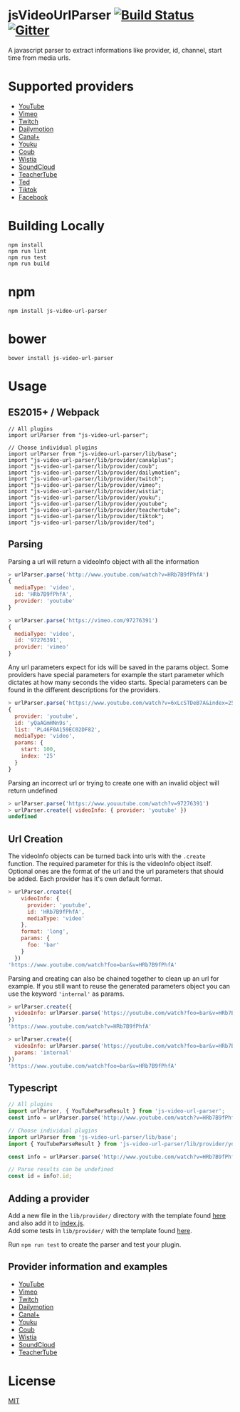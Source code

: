 # jsVideoUrlParser [![Build Status](https://travis-ci.org/Zod-/jsVideoUrlParser.svg)](https://travis-ci.org/Zod-/jsVideoUrlParser) [![Gitter](https://badges.gitter.im/Zod-/jsVideoUrlParser.svg)](https://gitter.im/Zod-/jsVideoUrlParser?utm_source=badge&utm_medium=badge&utm_campaign=pr-badge)

A javascript parser to extract informations like provider, id, channel, start time from media urls.

# Supported providers
 - [YouTube](https://www.youtube.com/)
 - [Vimeo](https://vimeo.com/)
 - [Twitch](https://www.twitch.tv/)
 - [Dailymotion](https://www.dailymotion.com)
 - [Canal+](https://www.mycanal.fr/)
 - [Youku](https://www.youku.com/)
 - [Coub](https://coub.com/)
 - [Wistia](https://wistia.com/)
 - [SoundCloud](https://soundcloud.com/)
 - [TeacherTube](https://www.teachertube.com)
 - [Ted](https://www.ted.com)
 - [Tiktok](https://www.tiktok.com)
 - [Facebook](https://www.facebook.com/)


# Building Locally

```
npm install
npm run lint
npm run test
npm run build
```

# npm

```
npm install js-video-url-parser
```

# bower

```shell
bower install js-video-url-parser
```

# Usage

## ES2015+ / Webpack

```
// All plugins
import urlParser from "js-video-url-parser";

// Choose individual plugins
import urlParser from "js-video-url-parser/lib/base";
import "js-video-url-parser/lib/provider/canalplus";
import "js-video-url-parser/lib/provider/coub";
import "js-video-url-parser/lib/provider/dailymotion";
import "js-video-url-parser/lib/provider/twitch";
import "js-video-url-parser/lib/provider/vimeo";
import "js-video-url-parser/lib/provider/wistia";
import "js-video-url-parser/lib/provider/youku";
import "js-video-url-parser/lib/provider/youtube";
import "js-video-url-parser/lib/provider/teachertube";
import "js-video-url-parser/lib/provider/tiktok";
import "js-video-url-parser/lib/provider/ted";
```

## Parsing

Parsing a url will return a videoInfo object with all the information

```javascript
> urlParser.parse('http://www.youtube.com/watch?v=HRb7B9fPhfA')
{
  mediaType: 'video',
  id: 'HRb7B9fPhfA',
  provider: 'youtube'
}

> urlParser.parse('https://vimeo.com/97276391')
{
  mediaType: 'video',
  id: '97276391',
  provider: 'vimeo'
}
```

Any url parameters expect for ids will be saved in the params object. Some
providers have special parameters for example the start parameter which dictates
at how many seconds the video starts. Special parameters can be found in the
different descriptions for the providers.

```javascript
> urlParser.parse('https://www.youtube.com/watch?v=6xLcSTDeB7A&index=25&list=PL46F0A159EC02DF82&t=1m40')
{
  provider: 'youtube',
  id: 'yQaAGmHNn9s',
  list: 'PL46F0A159EC02DF82',
  mediaType: 'video',
  params: {
    start: 100,
    index: '25'
  }
}
```

Parsing an incorrect url or trying to create one with an invalid object will return undefined

```javascript
> urlParser.parse('https://www.youuutube.com/watch?v=97276391')
> urlParser.create({ videoInfo: { provider: 'youtube' })
undefined
```

## Url Creation

The videoInfo objects can be turned back into urls with the `.create` function.
The required parameter for this is the videoInfo object itself. Optional ones are
the format of the url and the url parameters that should be added. Each provider
has it's own default format.

```javascript
> urlParser.create({
    videoInfo: {
      provider: 'youtube',
      id: 'HRb7B9fPhfA',
      mediaType: 'video'
    },
    format: 'long',
    params: {
      foo: 'bar'
    }
  })
'https://www.youtube.com/watch?foo=bar&v=HRb7B9fPhfA'
```

Parsing and creating can also be chained together to clean up an url for example.
If you still want to reuse the generated parameters object you can use the keyword
`'internal'` as params.

```javascript
> urlParser.create({
  videoInfo: urlParser.parse('https://youtube.com/watch?foo=bar&v=HRb7B9fPhfA')
})
'https://www.youtube.com/watch?v=HRb7B9fPhfA'

> urlParser.create({
  videoInfo: urlParser.parse('https://youtube.com/watch?foo=bar&v=HRb7B9fPhfA'),
  params: 'internal'
})
'https://www.youtube.com/watch?foo=bar&v=HRb7B9fPhfA'
```

## Typescript

```typescript
// All plugins
import urlParser, { YouTubeParseResult } from 'js-video-url-parser';
const info = urlParser.parse('http://www.youtube.com/watch?v=HRb7B9fPhfA') as YouTubeParseResult;

// Choose individual plugins
import urlParser from 'js-video-url-parser/lib/base';
import { YouTubeParseResult } from 'js-video-url-parser/lib/provider/youtube';

const info = urlParser.parse('http://www.youtube.com/watch?v=HRb7B9fPhfA') as YouTubeParseResult;

// Parse results can be undefined
const id = info?.id;
```

## Adding a provider

Add a new file in the `lib/provider/` directory with the template found [here](lib/provider/template.js) and also add it to [index.js](lib/index.js).
<br>
Add some tests in `lib/provider/` with the template found
[here](lib/provider/template.test.js).

Run `npm run test` to create the parser and test your plugin.

## Provider information and examples

- [YouTube](https://github.com/Zod-/jsVideoUrlParser/wiki/YouTube)
- [Vimeo](https://github.com/Zod-/jsVideoUrlParser/wiki/Vimeo)
- [Twitch](https://github.com/Zod-/jsVideoUrlParser/wiki/Twitch)
- [Dailymotion](https://github.com/Zod-/jsVideoUrlParser/wiki/Dailymotion)
- [Canal+](https://github.com/Zod-/jsVideoUrlParser/wiki/Canal-)
- [Youku](https://github.com/Zod-/jsVideoUrlParser/wiki/Youku)
- [Coub](https://github.com/Zod-/jsVideoUrlParser/wiki/Coub)
- [Wistia](https://github.com/Zod-/jsVideoUrlParser/wiki/Wistia)
- [SoundCloud](https://github.com/Zod-/jsVideoUrlParser/wiki/SoundCloud)
- [TeacherTube](https://github.com/Zod-/jsVideoUrlParser/wiki/TeacherTube)

# License

[MIT](https://github.com/Zod-/jsVideoUrlParser/blob/master/LICENSE)

